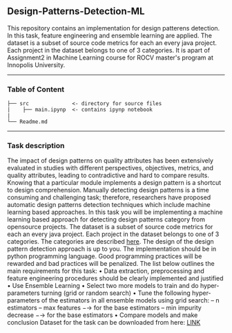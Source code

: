 ## Design-Patterns-Detection-ML
This repository contains an implementation for design patterens detection. In this task, feature engineering and ensemble learning are applied. The dataset is a subset of source code metrics for each an every java project. Each project in the dataset belongs to one of 3 categories. It is apart of Assignment2 in Machine Learning course for ROCV master's program at Innopolis University.

---
### Table of Content 
```
├── src              <- directory for source files 
|    ├── main.ipynp  <- contains ipynp notebook
|      
└── Readme.md
```
---
### Task description
The impact of design patterns on quality attributes has been extensively evaluated in studies with different perspectives, objectives, metrics, and quality attributes, leading to contradictive and hard to compare results. Knowing that a particular module implements a design pattern is a shortcut to design comprehension. Manually detecting design patterns is a time consuming and challenging task; therefore, researchers have proposed automatic design patterns detection techniques which include machine learning based approaches.
In this task you will be implementing a machine learning based approach for detecting design patterns category from opensource projects. The dataset is a subset of source code metrics for each an every java project. Each project in the dataset belongs to one of 3 categories. The categories are described [here](https://en.wikipedia.org/wiki/Design_Patterns/). The design of the design pattern detection approach is up to you. The implementation should be in python programming language. Good programming practices will be rewarded and bad practices will be penalized. The list below
outlines the main requirements for this task:
• Data extraction, preprocessing and feature engineering procedures should be clearly implemented and
justified
• Use Ensemble Learning
• Select two more models to train and do hyper-parameters turning (grid or random search)
• Tune the following hyper-parameters of the estimators in all ensemble models using grid search:
  – n estimators
  – max features −→ for the base estimators
  – min impurity decrease −→ for the base estimators
• Compare models and make conclusion
Dataset for the task can be downloaded from here: [LINK](https://www.dropbox.com/s/mcmeqfxt6crrgpn/Dp_data_modified.zip?dl=0/)
